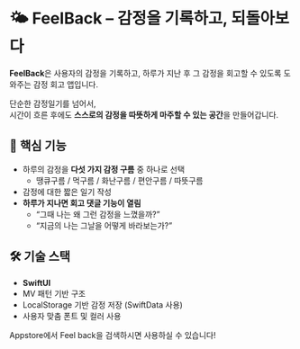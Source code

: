 # 🌤️ FeelBack – 감정을 기록하고, 되돌아보다

**FeelBack**은 사용자의 감정을 기록하고, 하루가 지난 후 그 감정을 회고할 수 있도록 도와주는 감정 회고 앱입니다.

단순한 감정일기를 넘어서,  
시간이 흐른 후에도 **스스로의 감정을 따뜻하게 마주할 수 있는 공간**을 만들어갑니다.



## 🧠 핵심 기능

- 하루의 감정을 **다섯 가지 감정 구름** 중 하나로 선택
  - 땡큐구름 / 먹구름 / 화난구름 / 편안구름 / 따뜻구름  
- 감정에 대한 짧은 일기 작성
- **하루가 지나면 회고 댓글 기능이 열림**
  - “그때 나는 왜 그런 감정을 느꼈을까?”  
  - “지금의 나는 그날을 어떻게 바라보는가?”

## 🛠️ 기술 스택

- **SwiftUI**  
- MV 패턴 기반 구조  
- LocalStorage 기반 감정 저장 (SwiftData 사용)  
- 사용자 맞춤 폰트 및 컬러 사용

Appstore에서 Feel back을 검색하시면 사용하실 수 있습니다!
